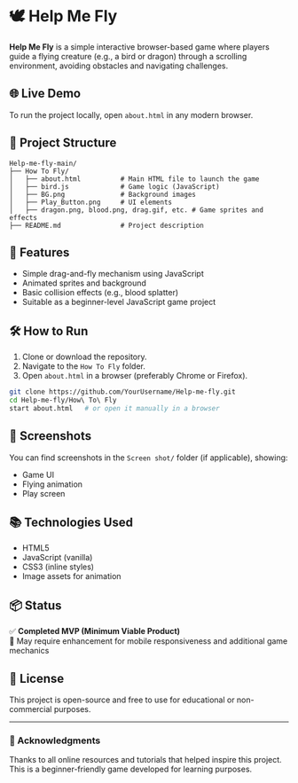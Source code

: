 # 🕊️ Help Me Fly

**Help Me Fly** is a simple interactive browser-based game where players guide a flying creature (e.g., a bird or dragon) through a scrolling environment, avoiding obstacles and navigating challenges.

## 🌐 Live Demo
To run the project locally, open `about.html` in any modern browser.

## 📁 Project Structure

```
Help-me-fly-main/
├── How To Fly/
│   ├── about.html          # Main HTML file to launch the game
│   ├── bird.js             # Game logic (JavaScript)
│   ├── BG.png              # Background images
│   ├── Play_Button.png     # UI elements
│   ├── dragon.png, blood.png, drag.gif, etc. # Game sprites and effects
├── README.md               # Project description
```

## 🚀 Features

- Simple drag-and-fly mechanism using JavaScript
- Animated sprites and background
- Basic collision effects (e.g., blood splatter)
- Suitable as a beginner-level JavaScript game project

## 🛠️ How to Run

1. Clone or download the repository.
2. Navigate to the `How To Fly` folder.
3. Open `about.html` in a browser (preferably Chrome or Firefox).

```bash
git clone https://github.com/YourUsername/Help-me-fly.git
cd Help-me-fly/How\ To\ Fly
start about.html   # or open it manually in a browser
```

## 📸 Screenshots

You can find screenshots in the `Screen shot/` folder (if applicable), showing:
- Game UI
- Flying animation
- Play screen

## 📚 Technologies Used

- HTML5
- JavaScript (vanilla)
- CSS3 (inline styles)
- Image assets for animation

## 📦 Status

✅ **Completed MVP (Minimum Viable Product)**  
🚧 May require enhancement for mobile responsiveness and additional game mechanics

## 📄 License

This project is open-source and free to use for educational or non-commercial purposes.

---

### 🙌 Acknowledgments

Thanks to all online resources and tutorials that helped inspire this project. This is a beginner-friendly game developed for learning purposes.
